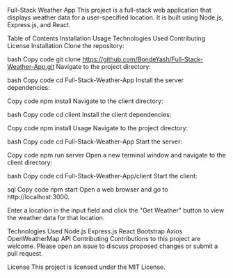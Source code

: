 Full-Stack Weather App
This project is a full-stack web application that displays weather data for a user-specified location. It is built using Node.js, Express.js, and React.

Table of Contents
Installation
Usage
Technologies Used
Contributing
License
Installation
Clone the repository:

bash
Copy code
git clone https://github.com/BondeYash/Full-Stack-Weather-App.git
Navigate to the project directory:

bash
Copy code
cd Full-Stack-Weather-App
Install the server dependencies:

Copy code
npm install
Navigate to the client directory:

bash
Copy code
cd client
Install the client dependencies:

Copy code
npm install
Usage
Navigate to the project directory:

bash
Copy code
cd Full-Stack-Weather-App
Start the server:

Copy code
npm run server
Open a new terminal window and navigate to the client directory:

bash
Copy code
cd Full-Stack-Weather-App/client
Start the client:

sql
Copy code
npm start
Open a web browser and go to http://localhost:3000.

Enter a location in the input field and click the "Get Weather" button to view the weather data for that location.

Technologies Used
Node.js
Express.js
React
Bootstrap
Axios
OpenWeatherMap API
Contributing
Contributions to this project are welcome. Please open an issue to discuss proposed changes or submit a pull request.

License
This project is licensed under the MIT License.





